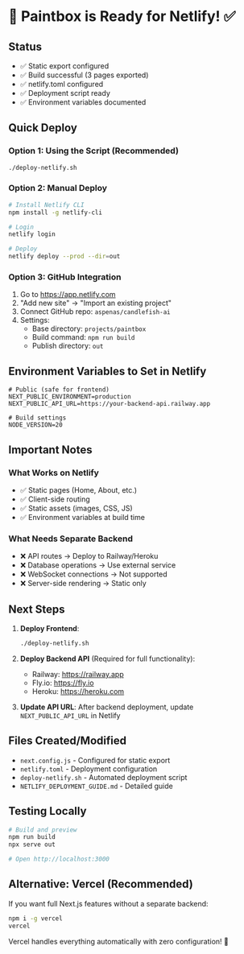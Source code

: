 # 🎨 Paintbox is Ready for Netlify! ✅

## Status
- ✅ Static export configured
- ✅ Build successful (3 pages exported)
- ✅ netlify.toml configured
- ✅ Deployment script ready
- ✅ Environment variables documented

## Quick Deploy

### Option 1: Using the Script (Recommended)
```bash
./deploy-netlify.sh
```

### Option 2: Manual Deploy
```bash
# Install Netlify CLI
npm install -g netlify-cli

# Login
netlify login

# Deploy
netlify deploy --prod --dir=out
```

### Option 3: GitHub Integration
1. Go to https://app.netlify.com
2. "Add new site" → "Import an existing project"
3. Connect GitHub repo: `aspenas/candlefish-ai`
4. Settings:
   - Base directory: `projects/paintbox`
   - Build command: `npm run build`
   - Publish directory: `out`

## Environment Variables to Set in Netlify

```env
# Public (safe for frontend)
NEXT_PUBLIC_ENVIRONMENT=production
NEXT_PUBLIC_API_URL=https://your-backend-api.railway.app

# Build settings
NODE_VERSION=20
```

## Important Notes

### What Works on Netlify
- ✅ Static pages (Home, About, etc.)
- ✅ Client-side routing
- ✅ Static assets (images, CSS, JS)
- ✅ Environment variables at build time

### What Needs Separate Backend
- ❌ API routes → Deploy to Railway/Heroku
- ❌ Database operations → Use external service
- ❌ WebSocket connections → Not supported
- ❌ Server-side rendering → Static only

## Next Steps

1. **Deploy Frontend**:
   ```bash
   ./deploy-netlify.sh
   ```

2. **Deploy Backend API** (Required for full functionality):
   - Railway: https://railway.app
   - Fly.io: https://fly.io
   - Heroku: https://heroku.com

3. **Update API URL**:
   After backend deployment, update `NEXT_PUBLIC_API_URL` in Netlify

## Files Created/Modified

- `next.config.js` - Configured for static export
- `netlify.toml` - Deployment configuration
- `deploy-netlify.sh` - Automated deployment script
- `NETLIFY_DEPLOYMENT_GUIDE.md` - Detailed guide

## Testing Locally

```bash
# Build and preview
npm run build
npx serve out

# Open http://localhost:3000
```

## Alternative: Vercel (Recommended)

If you want full Next.js features without a separate backend:
```bash
npm i -g vercel
vercel
```

Vercel handles everything automatically with zero configuration! 🚀